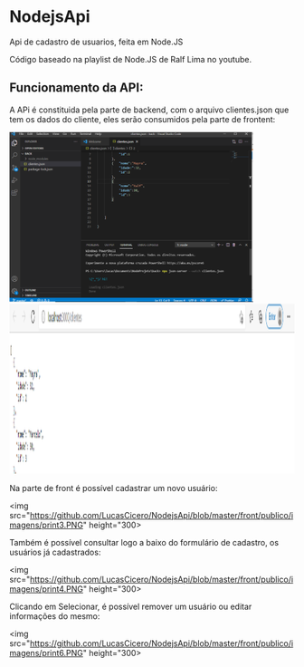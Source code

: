 # NodejsApi
Api de cadastro de usuarios, feita em Node.JS<br>

Código baseado na playlist de Node.JS de Ralf Lima no youtube.


<h2>Funcionamento da API:</h2>

A APi é constituida pela parte de backend, com o arquivo clientes.json que tem os dados do cliente, eles serão consumidos pela parte de frontent:

<img src="https://github.com/LucasCicero/NodejsApi/blob/master/front/publico/imagens/print1.png" height="300">

<img src="https://github.com/LucasCicero/NodejsApi/blob/master/front/publico/imagens/print2.png" height="300">


Na parte de front é possível cadastrar um novo usuário:


<img src="https://github.com/LucasCicero/NodejsApi/blob/master/front/publico/imagens/print3.PNG" height="300>
                                                                                                         
Também é possível consultar logo a baixo do formulário de cadastro, os usuários já cadastrados:
                                                                                                         
<img src="https://github.com/LucasCicero/NodejsApi/blob/master/front/publico/imagens/print4.PNG" height="300> 
 
Clicando em Selecionar, é possível remover um usuário ou editar informações do mesmo:

<img src="https://github.com/LucasCicero/NodejsApi/blob/master/front/publico/imagens/print6.PNG" height="300>

